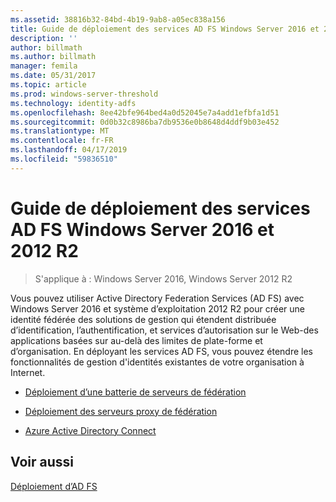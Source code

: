 ```yaml
---
ms.assetid: 38816b32-84bd-4b19-9ab8-a05ec838a156
title: Guide de déploiement des services AD FS Windows Server 2016 et 2012 R2
description: ''
author: billmath
ms.author: billmath
manager: femila
ms.date: 05/31/2017
ms.topic: article
ms.prod: windows-server-threshold
ms.technology: identity-adfs
ms.openlocfilehash: 8ee42bfe964bed4a0d52045e7a4add1efbfa1d51
ms.sourcegitcommit: 0d0b32c8986ba7db9536e0b8648d4ddf9b03e452
ms.translationtype: MT
ms.contentlocale: fr-FR
ms.lasthandoff: 04/17/2019
ms.locfileid: "59836510"
---
```

# <a name="windows-server-2016-and-2012-r2-ad-fs-deployment-guide"></a>Guide de déploiement des services AD FS Windows Server 2016 et 2012 R2

>S'applique à : Windows Server 2016, Windows Server 2012 R2

Vous pouvez utiliser Active Directory Federation Services \(AD FS\) avec Windows Server 2016 et système d’exploitation 2012 R2 pour créer une identité fédérée des solutions de gestion qui étendent distribuée d’identification, l’authentification, et services d’autorisation sur le Web\-des applications basées sur au-delà des limites de plate-forme et d’organisation. En déployant les services AD FS, vous pouvez étendre les fonctionnalités de gestion d'identités existantes de votre organisation à Internet.  
  
-   [Déploiement d’une batterie de serveurs de fédération](Deploying-a-Federation-Server-Farm.md)  
  
-   [Déploiement des serveurs proxy de fédération](Deploying-Federation-Server-Proxies.md)  
  
-   [Azure Active Directory Connect](Azure-Active-Directory-Connect.md)  
  
## <a name="see-also"></a>Voir aussi  
[Déploiement d’AD FS](../../ad-fs/AD-FS-Deployment.md)  

  

